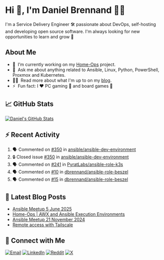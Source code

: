 # Hi 👋, I'm Daniel Brennand 👨‍💻

I'm a Service Delivery Engineer 🛠 passionate about DevOps, self-hosting and developing open source software. I'm always looking for new opportunities to learn and grow 🌱

## About Me

- 🔭 &nbsp;I’m currently working on my [Home-Ops](https://github.com/dbrennand/home-ops) project.
- 💬 &nbsp;Ask me about anything related to Ansible, Linux, Python, PowerShell, Proxmox and Kubernetes.
- 👨‍💻 &nbsp;Read more about what I'm up to on my [blog](https://dbren.uk).
- ⚡ &nbsp;Fun fact: I ❤️ PC gaming 👾 and board games 🎲

## 📈 GitHub Stats

[![Daniel's GitHub Stats](https://github-readme-stats.vercel.app/api?username=dbrennand&show_icons=true&count_private=true&hide_border=true&theme=dark)](https://github.com/anuraghazra/github-readme-stats)

## ⚡ Recent Activity

<!--START_SECTION:activity-->
1. 🗣 Commented on [#350](https://github.com/ansible/ansible-dev-environment/issues/350#issuecomment-3228957882) in [ansible/ansible-dev-environment](https://github.com/ansible/ansible-dev-environment)
2. 🔒 Closed issue [#350](https://github.com/ansible/ansible-dev-environment/issues/350) in [ansible/ansible-dev-environment](https://github.com/ansible/ansible-dev-environment)
3. 🗣 Commented on [#241](https://github.com/PyratLabs/ansible-role-k3s/issues/241#issuecomment-3224660614) in [PyratLabs/ansible-role-k3s](https://github.com/PyratLabs/ansible-role-k3s)
4. 🗣 Commented on [#10](https://github.com/dbrennand/ansible-role-beszel/pull/10#issuecomment-3224602130) in [dbrennand/ansible-role-beszel](https://github.com/dbrennand/ansible-role-beszel)
5. 🗣 Commented on [#15](https://github.com/dbrennand/ansible-role-beszel/pull/15#issuecomment-3224599435) in [dbrennand/ansible-role-beszel](https://github.com/dbrennand/ansible-role-beszel)
<!--END_SECTION:activity-->

## 📝 Latest Blog Posts

<!-- BLOG-POST-LIST:START -->
- [Ansible Meetup 5 June 2025](https://dbren.uk/blog/ansible-meetup-5-june/)
- [Home-Ops | AWX and Ansible Execution Environments](https://dbren.uk/blog/homeops-ansible-ee/)
- [Ansible Meetup 21 November 2024](https://dbren.uk/blog/ansible-meetup-21-november/)
- [Remote access with Tailscale](https://dbren.uk/blog/tailscale/)
<!-- BLOG-POST-LIST:END -->

## 💬 Connect with Me

[![Email](https://img.shields.io/badge/Email-D14836?style=flat&logo=gmail&logoColor=white)](mailto:contact@danielbrennand.com) [![LinkedIn](https://img.shields.io/badge/Linkedin-%230077B5.svg?style=flat&logo=linkedin&logoColor=white)](https://www.linkedin.com/in/dbrenuk) [![Reddit](https://img.shields.io/badge/Reddit-FF4500?style=flat&logo=reddit&logoColor=white)](https://www.reddit.com/user/dbrenuk) [![X](https://img.shields.io/badge/X-%23000000.svg?style=flat&logo=X&logoColor=white)](https://twitter.com/dbrenuk)
